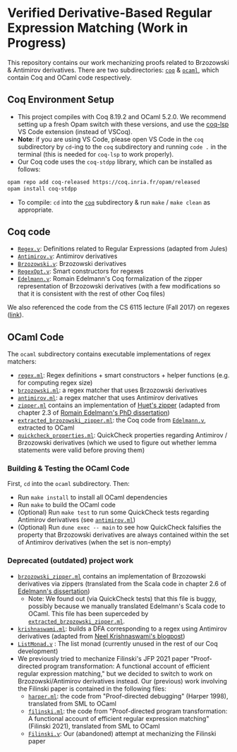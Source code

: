 # Verified Derivative-Based Regular Expression Matching (Work in Progress)

This repository contains our work mechanizing proofs related to Brzozowski & Antimirov derivatives. There are two subdirectories: [`coq`](./coq/) & [`ocaml`](./ocaml/), which contain Coq and OCaml code respectively. 

## Coq Environment Setup
- This project compiles with Coq 8.19.2 and OCaml 5.2.0. We recommend setting up a fresh Opam switch with these versions, and use the [coq-lsp](https://github.com/ejgallego/coq-lsp) VS Code extension (instead of VSCoq). 
- **Note**: if you are using VS Code, please open VS Code in the `coq` subdirectory by `cd`-ing to the `coq` subdirectory and running `code .` in the terminal (this is needed for `coq-lsp` to work properly).
- Our Coq code uses the `coq-stdpp` library, which can be installed as follows:
```bash
opam repo add coq-released https://coq.inria.fr/opam/released
opam install coq-stdpp
```
- To compile: `cd` into the [`coq`](./coq/) subdirectory & run `make` / `make clean` as appropriate. 

## Coq code 
- [`Regex.v`](./coq/Regex.v): Definitions related to Regular Expressions (adapted from Jules)
- [`Antimirov.v`](./coq/Antimirov.v): Antimirov derivatives
- [`Brzozowski.v`](./coq/Brzozowski.v): Brzozowski derivatives
- [`RegexOpt.v`](./coq/RegexOpt.v): Smart constructors for regexes
- [`Edelmann.v`](./coq/Edelmann.v): Romain Edelmann's Coq formalization of the zipper representation of Brzozowski derivatives (with a few modifications so that it is consistent with the rest of other Coq files)

We also referenced the code from the CS 6115 lecture (Fall 2017) on regexes ([link](https://www.cs.cornell.edu/courses/cs6115/2017fa/notes/SimpleLex.html)).
 
## OCaml Code 
The `ocaml` subdirectory contains executable implementations of regex matchers:
- [`regex.ml`](./ocaml/lib/regex.ml): Regex definitions + smart constructors + helper functions (e.g. for computing regex size)
- [`brzozowski.ml`](./ocaml/lib/brzozowski.ml): a regex matcher that uses Brzozowski derivatives
- [`antimirov.ml`](./ocaml/lib/antimirov.ml): a regex matcher that uses Antimirov derivatives  
- [`zipper.ml`](./ocaml/lib/zipper.ml) contains an implementation of [Huet's zipper](https://en.wikipedia.org/wiki/Zipper_(data_structure)) (adapted from chapter 2.3 of [Romain Edelmann's PhD dissertation](https://infoscience.epfl.ch/server/api/core/bitstreams/4fcb9f0f-7ac1-484f-823c-c19de39dd9ff/content))     
- [`extracted_brzozowski_zipper.ml`](./ocaml/lib/extracted_brzozowski_zipper.ml): the Coq code from [`Edelmann.v`](./coq/Edelmann.v), extracted to OCaml 
- [`quickcheck_properties.ml`](./ocaml/lib/quickcheck_properties.ml): QuickCheck properties regarding Antimirov / Brzozowski derivatives (which we used to figure out whether lemma statements were valid before proving them)     

### Building & Testing the OCaml Code
First, `cd` into the `ocaml` subdirectory. Then: 
- Run `make install` to install all OCaml dependencies
- Run `make` to build the OCaml code
- (Optional) Run `make test` to run some QuickCheck tests regarding Antimirov derivatives (see [`antimirov.ml`](./ocaml/lib/antimirov.ml)) 
- (Optional) Run `dune exec -- main` to see how QuickCheck falsifies the property that Brzozowski derivatives are always contained within the set of Antimirov derivatives (when the set is non-empty)

### Deprecated (outdated) project work
- [`brzozowski_zipper.ml`](./ocaml/old/brzozowski_zipper.ml) contains an implementation of Brzozowski derivatives via zippers (translated from the Scala code in chapter 2.6 of [Edelmann's dissertation](https://infoscience.epfl.ch/server/api/core/bitstreams/4fcb9f0f-7ac1-484f-823c-c19de39dd9ff/content)) 
  - Note: We found out (via QuickCheck tests) that this file is buggy, possibly because we manually translated Edelmann's Scala code to OCaml. This file has been superceded by [`extracted_brzozowski_zipper.ml`](./ocaml/lib/extracted_brzozowski_zipper.ml). 
- [`krishnaswami.ml`](./ocaml/old/krishnaswami.ml): builds a DFA corresponding to a regex using Antimirov derivatives (adapted from [Neel Krishnaswami's blogpost](https://semantic-domain.blogspot.com/2013/11/antimirov-derivatives-for-regular.html))
- [`ListMonad.v`](./coq/old/ListMonad.v) : The list monad (currently unused in the rest of our Coq development)
- We previously tried to mechanize Filinski's JFP 2021 paper "Proof-directed program transformation: A functional account of efficient regular expression matching," but we decided to switch to work on Brzozowski/Antimirov derivatives instead. Our (previous) work involving the Filinski paper is contained in the following files:
  - [`harper.ml`](./ocaml/old/harper.ml): the code from "Proof-directed debugging" (Harper 1998), translated from SML to OCaml
  - [`filinski.ml`](./ocaml/old/filinski.ml): the code from "Proof-directed program transformation: A functional account of efficient regular expression matching" (Filinski 2021), translated from SML to OCaml 
  - [`Filinski.v`](./coq/old/Filinski.v): Our (abandoned) attempt at mechanizing the Filinski paper 
  